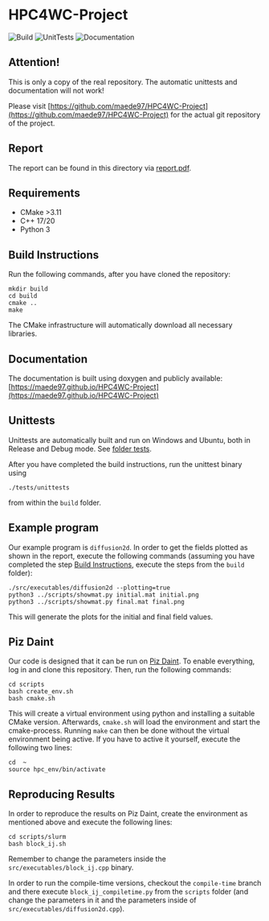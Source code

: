 # HPC4WC-Project
![Build](https://github.com/maede97/HPC4WC-Project/actions/workflows/build.yml/badge.svg)
![UnitTests](https://github.com/maede97/HPC4WC-Project/actions/workflows/unittests.yml/badge.svg)
![Documentation](https://github.com/maede97/HPC4WC-Project/actions/workflows/documentation.yml/badge.svg)

## Attention!
This is only a copy of the real repository. The automatic unittests and documentation will not work!

Please visit [https://github.com/maede97/HPC4WC-Project](https://github.com/maede97/HPC4WC-Project) for the actual git repository of the project.

## Report
The report can be found in this directory via [report.pdf](report.pdf).

## Requirements
- CMake >3.11
- C++ 17/20
- Python 3

## Build Instructions
Run the following commands, after you have cloned the repository:
```
mkdir build
cd build
cmake ..
make
```
The CMake infrastructure will automatically download all necessary libraries.

## Documentation
The documentation is built using doxygen and publicly available: [https://maede97.github.io/HPC4WC-Project](https://maede97.github.io/HPC4WC-Project)

## Unittests
Unittests are automatically built and run on Windows and Ubuntu, both in Release and Debug mode. See [folder tests](https://github.com/maede97/HPC4WC-Project/tree/master/tests).

After you have completed the build instructions, run the unittest binary using
```
./tests/unittests
```
from within the `build` folder.

## Example program
Our example program is `diffusion2d`. In order to get the fields plotted as shown in the report, execute the following commands (assuming you have completed the step [Build Instructions](#build-instructions), execute the steps from the `build` folder):
```
./src/executables/diffusion2d --plotting=true
python3 ../scripts/showmat.py initial.mat initial.png
python3 ../scripts/showmat.py final.mat final.png
```
This will generate the plots for the initial and final field values.

## Piz Daint
Our code is designed that it can be run on [Piz Daint](https://www.cscs.ch/computers/piz-daint/). To enable everything, log in and clone this repository. Then, run the following commands:

```
cd scripts
bash create_env.sh
bash cmake.sh
```

This will create a virtual environment using python and installing a suitable CMake version. Afterwards, `cmake.sh` will load the environment and start the cmake-process. Running `make` can then be done without the virtual environment being active. If you have to active it yourself, execute the following two lines:
```
cd  ~
source hpc_env/bin/activate
```

## Reproducing Results
In order to reproduce the results on Piz Daint, create the environment as mentioned above and execute the following lines:
```
cd scripts/slurm
bash block_ij.sh
```
Remember to change the parameters inside the `src/executables/block_ij.cpp` binary.

In order to run the compile-time versions, checkout the `compile-time` branch and there execute `block_ij_compiletime.py` from the `scripts` folder (and change the parameters in it and the parameters inside of `src/executables/diffusion2d.cpp`).
